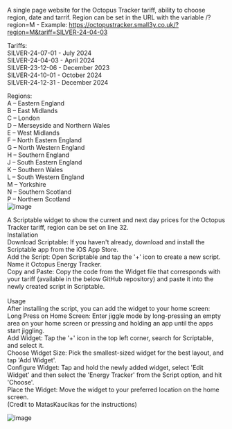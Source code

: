 A single page website for the Octopus Tracker tariff, ability to choose region, date and tarrif. Region can be set in the URL with the variable /?region=M - Example: https://octopustracker.small3y.co.uk/?region=M&tariff=SILVER-24-04-03

Tariffs: <br>
SILVER-24-07-01 - July 2024 <br>
SILVER-24-04-03 - April 2024 <br>
SILVER-23-12-06 - December 2023 <br>
SILVER-24-10-01 - October 2024 <br>
SILVER-24-12-31 - December 2024 <br>

Regions: <br>
A – Eastern England <br>
B – East Midlands<br>
C – London<br>
D – Merseyside and Northern Wales<br>
E – West Midlands<br>
F – North Eastern England<br>
G – North Western England<br>
H – Southern England<br>
J – South Eastern England<br>
K – Southern Wales<br>
L – South Western England<br>
M – Yorkshire<br>
N – Southern Scotland<br>
P – Northern Scotland<br>
![image](https://github.com/smalley1992/OctopusEnergyTrackerPrices/assets/21759375/29f4e590-6ab4-48d0-87b4-0192d5e25497)

A Scriptable widget to show the current and next day prices for the Octopus Tracker tariff, region can be set on line 32.<br>
Installation<br>
Download Scriptable: If you haven't already, download and install the Scriptable app from the iOS App Store.<br>
Add the Script: Open Scriptable and tap the '+' icon to create a new script. Name it Octopus Energy Tracker.<br>
Copy and Paste: Copy the code from the Widget file that corresponds with your tariff (available in the below GitHub repository) and paste it into the newly created script in Scriptable.<br><br>
Usage<br>
After installing the script, you can add the widget to your home screen:<br>
Long Press on Home Screen: Enter jiggle mode by long-pressing an empty area on your home screen or pressing and holding an app until the apps start jiggling.<br>
Add Widget: Tap the '+' icon in the top left corner, search for Scriptable, and select it.<br>
Choose Widget Size: Pick the smallest-sized widget for the best layout, and tap 'Add Widget'.<br>
Configure Widget: Tap and hold the newly added widget, select 'Edit Widget' and then select the 'Energy Tracker' from the Script option, and hit 'Choose'.<br>
Place the Widget: Move the widget to your preferred location on the home screen.<br>
(Credit to MatasKaucikas for the instructions) <br>

![image](https://github.com/smalley1992/OctopusEnergyTrackerPrices/assets/21759375/e7dc68cc-0a3c-4445-85c4-352c2e235a6c)
